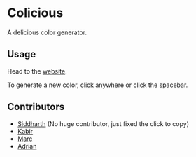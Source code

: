 # Colicious

A delicious color generator.

## Usage

Head to the [website](https://binreaper.github.io/colicious/).

To generate a new color, click anywhere or click the spacebar.

## Contributors
- [Siddharth](http://siddharthgelera.com) (No huge contributor, just fixed the click to copy)
- [Kabir](http://kabir.ml)
- [Marc](http://momueller.com/)
- [Adrian](https://github.com/styd)
